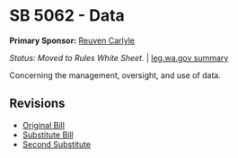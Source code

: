 # SB 5062 - Data
**Primary Sponsor:** [Reuven Carlyle](/person/leg/reuven.carlyle.md)

*Status: Moved to Rules White Sheet.* | [leg.wa.gov summary](https://app.leg.wa.gov/billsummary?BillNumber=5062&Year=2021)

Concerning the management, oversight, and use of data.

## Revisions
* [Original Bill](1/)
* [Substitute Bill](S/)
* [Second Substitute](S2/)